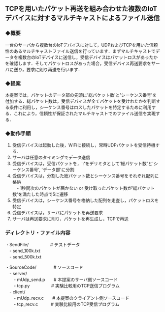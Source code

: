 ## TCPを用いたパケット再送を組み合わせた複数のIoTデバイスに対するマルチキャストによるファイル送信

### ◆概要
一台のサーバから複数台のIoTデバイスに対して，UDPおよびTCPを用いた信頼性のあるマルチキャストファイル送信を行っています．まずマルチキャストでデータを複数台のIoTデバイスに送信し，受信デバイスはパケットロスがあったかを確認します．そしてパケットロスがあった場合，受信デバイス再送要求をサーバに送り，要求に則り再送を行います．

### ◆提案
本提案では，パケットのデータ部の先頭に'総パケット数'と'シーケンス番号'を付加する．総パケット数は，受信デバイスが全てパケットを受けれたかを判断する条件に利用し，シーケンス番号はロスしたパケットを特定するために利用する．これにより，信頼性が保証されたマルチキャストでのファイル送信を実現する．

### ◆動作手順
1. 受信デバイスは起動した後，WiFiに接続し，常時UDPパケットを受信待機する．
2. サーバは任意のタイミングでデータ送信
3. 受信デバイスは，受信パケットを，':'をデリミタとして'総パケット数'と'シーケンス番号', 'データ部'に分割
4. 受信デバイスは，分割した総パケット数とシーケンス番号をそれぞれ配列に格納  
　- 1秒間次のパケットが届かない or 受け取ったパケット数が'総パケット数'を満たした時点で5に遷移
5. 受信デバイスは，シーケンス番号を格納した配列を走査し，パケットロスを特定
6. 受信デバイスは，サーバにパケットを再送要求
7. サーバは再送要求に則り，パケットを再生成し，TCPで再送

### ディレクトリ・ファイル内容
・SendFile/　　　　　# テストデータ  
　- send_100k.txt  
　- send_500k.txt  

・SourceCode/　　　　# ソースコード  
　- server/  
　　- mUdp_send.p　　# 本提案のサーバ側ソースコード  
　　- tcp.py　　　　　# 実験比較用のTCP送信プログラム  
　- client/  
　　- mUdp_recv.c　　# 本提案のクライアント側ソースコード  
　　- tcp_recv.c　　　# 実験比較用のTCP受信プログラム  
